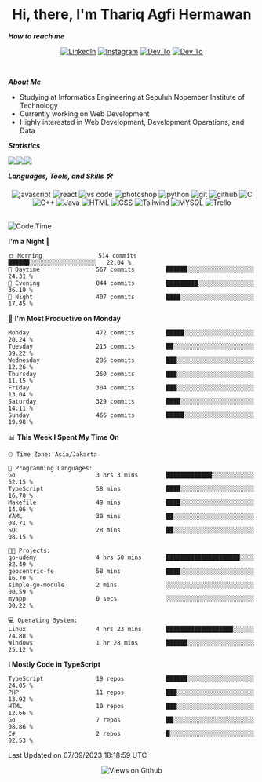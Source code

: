 <div align="center">
  <h1>Hi, there, I'm Thariq Agfi Hermawan</h1>
</div>


***How to reach me***
<p align='center'>
   <a href="https://www.linkedin.com/in/thariqagfihermawan" target="_blank"><img src="https://img.shields.io/badge/LinkedIn-0077B5?style=for-the-badge&logo=linkedin&logoColor=white" alt="LinkedIn"></a>
   <a href="https://www.instagram.com/thoriqagfi" target="_blank"><img src="https://img.shields.io/badge/Instagram-E4405F?style=for-the-badge&logo=instagram&logoColor=white" alt="Instagram"></a>
   <a href="https://medium.com/@thoriq.aghfi60" target="_blank"><img src="https://img.shields.io/badge/Medium-12100E?style=for-the-badge&logo=medium&logoColor=white" alt="Dev To"></a>
   <a href="https://linktr.ee/thoriqagfi" target="_blank"><img src="https://img.shields.io/badge/linktree-1de9b6?style=for-the-badge&logo=linktree&logoColor=white" alt="Dev To"></a>
</p>

<br>

***About Me***
- Studying at Informatics Engineering at Sepuluh Nopember Institute of Technology
- Currently working on Web Development
- Highly interested in Web Development, Development Operations, and Data

***Statistics***

<!-- [![GitHub Streak](http://github-readme-streak-stats.herokuapp.com?user=thoriqagfi&theme=dark)](https://git.io/streak-stats) -->

<div align="center">
  <div style="display: flex;">
    <img src="http://github-readme-streak-stats.herokuapp.com?user=thoriqagfi&theme=chartreuse-dark"/>
    <img src="https://github-readme-stats.vercel.app/api/top-langs/?username=thoriqagfi&layout=compact&&theme=chartreuse-dark&langs_count=8)](https://github.com/thoriqagfi"/>
    <img src="https://github-readme-stats.vercel.app/api?username=thoriqagfi&show_icons=true&theme=chartreuse-dark"/>
  </div>
</div>

<!-- [![Top Langs](https://github-readme-stats.vercel.app/api/top-langs/?username=thoriqagfi&layout=compact&&theme=chartreuse-dark&langs_count=8)](https://github.com/thoriqagfi)
< ![Agfi's GitHub stats](https://github-readme-stats.vercel.app/api?username=thoriqagfi&show_icons=true&theme=chartreuse-dark) -->

***Languages, Tools, and Skills 🛠***

  <div align="center">
    <img src="https://img.shields.io/badge/JavaScript-F7DF1E?style=for-the-badge&logo=javascript&logoColor=black" alt="javascript" />
    <img src="https://img.shields.io/badge/React-61DAFB?style=for-the-badge&logo=react&logoColor=black" alt="react" />
    <img src="https://img.shields.io/badge/vs%20code-007ACC?style=for-the-badge&logo=visual%20studio%20code&logoColor=white" alt="vs code" />
    <img src="https://img.shields.io/badge/adobe%20photoshop-31A8FF?style=for-the-badge&logo=adobe%20photoshop&logoColor=white" alt="photoshop" />
    <img src="https://img.shields.io/badge/python-3776AB?style=for-the-badge&logo=python&logoColor=white" alt="python" />
    <img src="https://img.shields.io/badge/Git-F05032?style=for-the-badge&logo=git&logoColor=white" alt="git" />
    <img src="https://img.shields.io/badge/GitHub-100000?style=for-the-badge&logo=github&logoColor=white" alt="github" />
    <img src="https://img.shields.io/badge/c-%2300599C.svg?style=for-the-badge&logo=c&logoColor=white" alt="C" />
    <img src="https://img.shields.io/badge/c++-%2300599C.svg?style=for-the-badge&logo=c%2B%2B&logoColor=white" alt="C++" />
    <img src="https://img.shields.io/badge/Java-ED8B00?style=for-the-badge&logo=java&logoColor=white" alt="Java"/>
    <img src="https://img.shields.io/badge/HTML5-E34F26?style=for-the-badge&logo=html5&logoColor=white" alt="HTML" />
    <img src="https://img.shields.io/badge/CSS-239120?&style=for-the-badge&logo=css3&logoColor=white" alt ="CSS" />
    <img src="https://img.shields.io/badge/tailwindcss-%2338B2AC.svg?style=for-the-badge&logo=tailwind-css&logoColor=white" alt="Tailwind" />
    <img src="https://img.shields.io/badge/MySQL-00000F?style=for-the-badge&logo=mysql&logoColor=white" alt="MYSQL" />
    <img src="https://img.shields.io/badge/Trello-%23026AA7.svg?style=for-the-badge&logo=Trello&logoColor=white" alt="Trello" />
  </div><br>

<!--START_SECTION:waka-->
![Code Time](http://img.shields.io/badge/Code%20Time-635%20hrs%2015%20mins-blue)

**I'm a Night 🦉** 

```text
🌞 Morning                514 commits         ██████░░░░░░░░░░░░░░░░░░░   22.04 % 
🌆 Daytime                567 commits         ██████░░░░░░░░░░░░░░░░░░░   24.31 % 
🌃 Evening                844 commits         █████████░░░░░░░░░░░░░░░░   36.19 % 
🌙 Night                  407 commits         ████░░░░░░░░░░░░░░░░░░░░░   17.45 % 
```
📅 **I'm Most Productive on Monday** 

```text
Monday                   472 commits         █████░░░░░░░░░░░░░░░░░░░░   20.24 % 
Tuesday                  215 commits         ██░░░░░░░░░░░░░░░░░░░░░░░   09.22 % 
Wednesday                286 commits         ███░░░░░░░░░░░░░░░░░░░░░░   12.26 % 
Thursday                 260 commits         ███░░░░░░░░░░░░░░░░░░░░░░   11.15 % 
Friday                   304 commits         ███░░░░░░░░░░░░░░░░░░░░░░   13.04 % 
Saturday                 329 commits         ████░░░░░░░░░░░░░░░░░░░░░   14.11 % 
Sunday                   466 commits         █████░░░░░░░░░░░░░░░░░░░░   19.98 % 
```


📊 **This Week I Spent My Time On** 

```text
🕑︎ Time Zone: Asia/Jakarta

💬 Programming Languages: 
Go                       3 hrs 3 mins        █████████████░░░░░░░░░░░░   52.15 % 
TypeScript               58 mins             ████░░░░░░░░░░░░░░░░░░░░░   16.70 % 
Makefile                 49 mins             ████░░░░░░░░░░░░░░░░░░░░░   14.06 % 
YAML                     30 mins             ██░░░░░░░░░░░░░░░░░░░░░░░   08.71 % 
SQL                      28 mins             ██░░░░░░░░░░░░░░░░░░░░░░░   08.15 % 

🐱‍💻 Projects: 
go-udemy                 4 hrs 50 mins       █████████████████████░░░░   82.49 % 
geosentric-fe            58 mins             ████░░░░░░░░░░░░░░░░░░░░░   16.70 % 
simple-go-module         2 mins              ░░░░░░░░░░░░░░░░░░░░░░░░░   00.59 % 
myapp                    0 secs              ░░░░░░░░░░░░░░░░░░░░░░░░░   00.22 % 

💻 Operating System: 
Linux                    4 hrs 23 mins       ███████████████████░░░░░░   74.88 % 
Windows                  1 hr 28 mins        ██████░░░░░░░░░░░░░░░░░░░   25.12 % 
```

**I Mostly Code in TypeScript** 

```text
TypeScript               19 repos            ██████░░░░░░░░░░░░░░░░░░░   24.05 % 
PHP                      11 repos            ███░░░░░░░░░░░░░░░░░░░░░░   13.92 % 
HTML                     10 repos            ███░░░░░░░░░░░░░░░░░░░░░░   12.66 % 
Go                       7 repos             ██░░░░░░░░░░░░░░░░░░░░░░░   08.86 % 
C#                       2 repos             █░░░░░░░░░░░░░░░░░░░░░░░░   02.53 % 
```




 Last Updated on 07/09/2023 18:18:59 UTC
<!--END_SECTION:waka-->

<div align="center">
<img src="https://komarev.com/ghpvc/?username=thoriqagfi&color=blue" alt="Views on Github" />
</div>